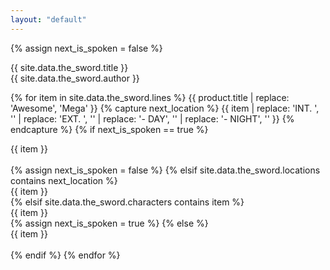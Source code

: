 ```yaml
---
layout: "default"
---
```


{% assign next_is_spoken = false %}

<div class="title">
  {{  site.data.the_sword.title }}
</div>

<div class="author">
  {{  site.data.the_sword.author }}
</div>

{% for item in site.data.the_sword.lines %}
{{ product.title | replace: 'Awesome', 'Mega' }}
{% capture next_location %}
{{ item | replace: 'INT. ', '' | replace: 'EXT. ', '' | replace: '- DAY', '' | replace: '- NIGHT', '' }}
{% endcapture %}
{% if next_is_spoken == true %}
<div class="spoken">
  {{ item }}
</div>
<br />
{% assign next_is_spoken = false %}
{% elsif site.data.the_sword.locations contains next_location %}
<div class="located location-name" title="{{ site.data.the_sword.locations[next_location] }}">
  {{ item }}
</div>
{% elsif site.data.the_sword.characters contains item %}
<div class="speaker character-name" title="{{ site.data.the_sword.characters[item] }}">
  {{ item }}
</div>
{% assign next_is_spoken = true %}
{% else %}
<div class="narrated">
  {{ item }}
</div>
<br />
{% endif %}
{% endfor %}
